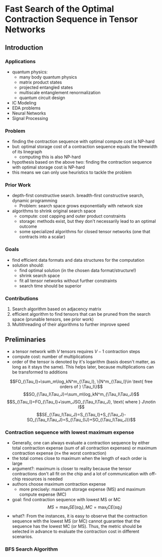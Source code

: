 # Fast Search of the Optimal Contraction Sequence in Tensor Networks

## Introduction

### Applications

- quantum physics:
  - many body quantum physics
  - matrix product states
  - projected entangled states
  - multiscale entanglement renormalization
  - quantum circuit design
- IC Modeling
- EDA problems
- Neural Networks
- Signal Processing

### Problem


- finding the contraction sequence with optimal compute cost is NP-hard
- but: optimal storage cost of a contraction sequence equals the treewidth of its linegraph
  - computing this is also NP-hard
- hypothesis based on the above two: finding the contraction sequence with optimal storage cost is NP-hard
- this means we can only use heuristics to tackle the problem

### Prior Work

  - depth-first constructive search. breadth-first constructive search, dynamic programming
    - Problem: search space grows exponentially with network size
  - algorithms to shrink original search space
    - compute: cost capping and outer product constraints
    - storage: methods exist, but they don't necessarily lead to an optimal outcome
    - some specialized algorithms for closed tensor networks (one that contracts into a scalar)

### Goals

- find efficient data formats and data structures for the computation
- solution should: 
  - find optimal solution (in the chosen data format/structure!)
  - shrink search space
  - fit all tensor networks without further constraints
  - search time should be superior

### Contributions

1. Search algorithm based on adjacency matrix
2. efficient algorithm to find tensors that can be pruned from the search space (prunable tensors, see prior work)
3. Multithreading of their algorithms to further improve speed

## Preliminaries

- a tensor network with $V$ tensors requires $V-1$ contraction steps 
- compute cost: number of multiplications
- order of the tensor is denoted by it's logarithm (basis doesn't matter, as long as it stays the same). This helps later, because multiplications can be transformed to additions

$$FO_{\Tau_I}=\sum_m\log_kN^m_{\Tau_I}, \{N^m_{\Tau_I}\in \text{ free orders of } \Tau_I\}$$
$$SO_{\Tau_I\Tau_J}=\sum_m\log_kN^m_{\Tau_I\Tau_J}$$
$$S_{\Tau_I}=FO_{\Tau_I}+\sum_JSO_{\Tau_I\Tau_J}, \text{ where } J\notin I$$
$$SE_{\Tau_I\Tau_J}=S_{\Tau_I}+S_{\Tau_J}-SO_{\Tau_I\Tau_J}=S_{\Tau_{IJ}+SO_{\Tau_I\Tau_J}}$$

### Contraction sequence with lowest maximum expense

- Generally, one can always evaluate a contraction sequence by either total contraction expense (sum of all contraction expenses) or maximum contraction expense ($n\times$ the worst contraction)
- the total comes close to maximum when the length of each order is large
- argument?: maximum is closer to reality because the tensor contractions don't all fit on the chip and a lot of communication with off-chip resources is needed
- authors choose maximum contraction expense
  - more precisely: maximum storage expense (MS) and maximum compute expense (MC)
- goal: find contraction sequence with lowest MS or MC
$$MS= \max_tSE(sq_t), MC= \max_tCE(sq_t)$$
- what?: From the instances, it is easy
to observe that the contraction sequence with the lowest MS
(or MC) cannot guarantee that the sequence has the lowest
MC (or MS). Thus, the metric should be selected in advance
to evaluate the contraction cost in different scenarios.

### BFS Search Algorithm